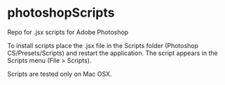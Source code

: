photoshopScripts
================

Repo for .jsx scripts for Adobe Photoshop

To install scripts place the .jsx file in the Scripts folder (Photoshop CS/Presets/Scripts) and restart the application. 
The script appears in the Scripts menu (File > Scripts).

Scripts are tested only on Mac OSX.
